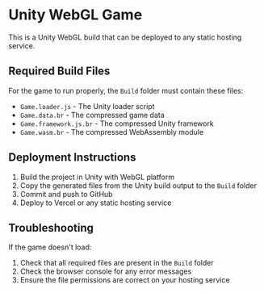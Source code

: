 # Unity WebGL Game

This is a Unity WebGL build that can be deployed to any static hosting service.

## Required Build Files

For the game to run properly, the `Build` folder must contain these files:
- `Game.loader.js` - The Unity loader script
- `Game.data.br` - The compressed game data
- `Game.framework.js.br` - The compressed Unity framework
- `Game.wasm.br` - The compressed WebAssembly module

## Deployment Instructions

1. Build the project in Unity with WebGL platform
2. Copy the generated files from the Unity build output to the `Build` folder
3. Commit and push to GitHub
4. Deploy to Vercel or any static hosting service

## Troubleshooting

If the game doesn't load:
1. Check that all required files are present in the `Build` folder
2. Check the browser console for any error messages
3. Ensure the file permissions are correct on your hosting service